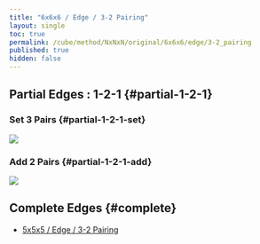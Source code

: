 ```yaml
---
title: "6x6x6 / Edge / 3-2 Pairing"
layout: single
toc: true
permalink: /cube/method/NxNxN/original/6x6x6/edge/3-2_pairing
published: true
hidden: false
---
```


<head>
  <base target="_blank">
  <style>
    img {
      max-width:450px;
    }
  </style>
</head>



## Partial Edges : 1-2-1 {#partial-1-2-1}

### Set 3 Pairs {#partial-1-2-1-set}

<a href="https://alpha.twizzle.net/edit/?puzzle=6x6x6&stickering=F2L&setup-alg=2U+2D+R+U+R%27+L%27+U%27+L+y+R+U%27+R%27+y+F%27+U+F+y2+R+U%27+R%27+U+L%27+U+L+2U+2D2+R%27+D+R+L+D%27+L%27+y2+D%27+F+D%27+F%27+L+D%27+L%27+2U+2D2+R%27+D+R+L+D+L%27+2U2+2D+y2+R%27+D+R+L+D%27+L%27+2U%27+2D2+R+U+R%27+L%27+U%27+L+y2+R+U%27+R%27+L%27+U2+L+y2%0AF+B+3U+3D+R+U+R%27+L%27+U%27+L+y2%0AR+U%27+R%27+D%27+F+L%27+F%27+L+y2+F%27+R+F+R%27%0A3U+3D2+2U%27+R+U+R%27+L+U%27+L%27+y2+F+L%27+F%27+L+y2+D+F+L%27+F%27+L+F%27+R+F+R%27%0A2U%27+3D%27+2D2+y2+F+R%27+F%27+R+L+F%27+L%27+F+y2+F%27+L+F+L%27+R%27+F+R+F%27&alg=3U+R+F%27+R%27+F%0Ay+D+F%27+R+F+R%27%0Ay+R+F%27+R%27+F%0A3U%27+y+y">
  <img src="https://user-images.githubusercontent.com/92285528/222741442-7d3b0f11-3f75-4002-a245-6df14c43257d.png">
</a>

### Add 2 Pairs {#partial-1-2-1-add}

<a href="https://alpha.twizzle.net/edit/?puzzle=6x6x6&stickering=F2L&setup-alg=2U+2D+R+U+R%27+L%27+U%27+L+y+R+U%27+R%27+y+F%27+U+F+y2+R+U%27+R%27+U+L%27+U+L+2U+2D2+R%27+D+R+L+D%27+L%27+y2+D%27+F+D%27+F%27+L+D%27+L%27+2U+2D2+R%27+D+R+L+D+L%27+2U2+2D+y2+R%27+D+R+L+D%27+L%27+2U%27+2D2+R+U+R%27+L%27+U%27+L+y2+R+U%27+R%27+L%27+U2+L+y2%0AF+B+3U+3D+R+U+R%27+L%27+U%27+L+y2%0AR+U%27+R%27+D%27+F+L%27+F%27+L+y2+F%27+R+F+R%27%0A3U+3D2+2U%27+R+U+R%27+L+U%27+L%27+y2+F+L%27+F%27+L+y2+D+F+L%27+F%27+L+F%27+R+F+R%27%0A2U%27+3D%27+2D2+y2+F+R%27+F%27+R+L+F%27+L%27+F+y2+F%27+L+F+L%27+R%27+F+R+F%27%0A3U+R+F%27+R%27+F%0Ay+D+F%27+R+F+R%27%0Ay+R+F%27+R%27+F%0A3U%27+y+y&alg=D%27+R+F%27+R%27+F+3U%27%0AF+D%27+F%27+3U%0AR+F%27+R%27+F+3U%27%0AD%27+F+D%27+F%27+3U">
  <img src="https://user-images.githubusercontent.com/92285528/222741782-495474a8-ae1c-4189-a36c-b40eb6a7231d.png">
</a>



## Complete Edges {#complete}

- [5x5x5 / Edge / 3-2 Pairing](/cube/method/NxNxN/original/5x5x5/edge/3-2_pairing)
